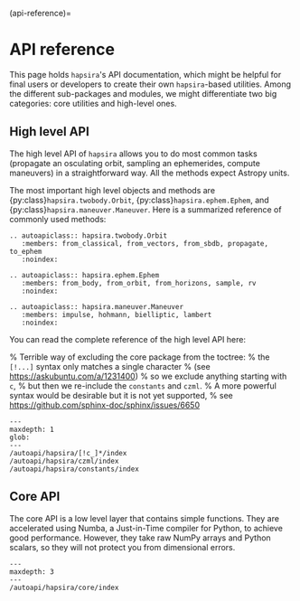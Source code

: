 (api-reference)=

# API reference

This page holds `hapsira`'s API documentation, which might be helpful for final users or developers to create their own `hapsira`-based utilities. Among the different sub-packages and modules, we might differentiate two big categories: core utilities and high-level ones.

## High level API

The high level API of `hapsira` allows you to do most common tasks (propagate an osculating orbit, sampling an ephemerides, compute maneuvers) in a straightforward way. All the methods expect Astropy units.

The most important high level objects and methods are {py:class}`hapsira.twobody.Orbit`, {py:class}`hapsira.ephem.Ephem`, and {py:class}`hapsira.maneuver.Maneuver`. Here is a summarized reference of commonly used methods:

```{eval-rst}
.. autoapiclass:: hapsira.twobody.Orbit
   :members: from_classical, from_vectors, from_sbdb, propagate, to_ephem
   :noindex:

.. autoapiclass:: hapsira.ephem.Ephem
   :members: from_body, from_orbit, from_horizons, sample, rv
   :noindex:

.. autoapiclass:: hapsira.maneuver.Maneuver
   :members: impulse, hohmann, bielliptic, lambert
   :noindex:

```

You can read the complete reference of the high level API here:

% Terrible way of excluding the core package from the toctree:
% the `[!...]` syntax only matches a single character
% (see https://askubuntu.com/a/1231400)
% so we exclude anything starting with `c`,
% but then we re-include the `constants` and `czml`.
% A more powerful syntax would be desirable but it is not yet supported,
% see https://github.com/sphinx-doc/sphinx/issues/6650

```{toctree}
---
maxdepth: 1
glob:
---
/autoapi/hapsira/[!c_]*/index
/autoapi/hapsira/czml/index
/autoapi/hapsira/constants/index
```

## Core API

The core API is a low level layer that contains simple functions. They are accelerated using Numba, a Just-in-Time compiler for Python, to achieve good performance. However, they take raw NumPy arrays and Python scalars, so they will not protect you from dimensional errors.

```{toctree}
---
maxdepth: 3
---
/autoapi/hapsira/core/index
```
